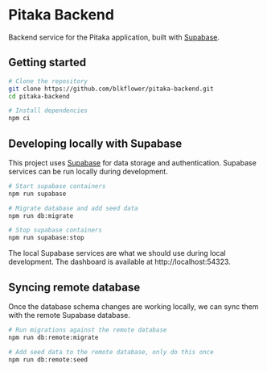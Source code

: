 # Pitaka Backend

Backend service for the Pitaka application, built with [Supabase](https://supabase.com/).

## Getting started

```bash
# Clone the repository
git clone https://github.com/blkflower/pitaka-backend.git
cd pitaka-backend

# Install dependencies
npm ci
```

## Developing locally with Supabase

This project uses [Supabase](https://supabase.com/) for data storage and authentication. Supabase services can be run locally during development.

```bash
# Start supabase containers
npm run supabase

# Migrate database and add seed data
npm run db:migrate

# Stop supabase containers
npm run supabase:stop
```

The local Supabase services are what we should use during local development. The dashboard is available at http://localhost:54323.

## Syncing remote database

Once the database schema changes are working locally, we can sync them with the remote Supabase database.

```bash
# Run migrations against the remote database
npm run db:remote:migrate

# Add seed data to the remote database, only do this once
npm run db:remote:seed
```
